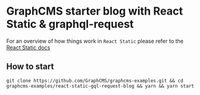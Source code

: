 # GraphCMS starter blog with React Static & graphql-request

For an overview of how things work in `React Static` please refer to the [React Static docs](https://github.com/nozzle/react-static#react-static)

## How to start
```
git clone https://github.com/GraphCMS/graphcms-examples.git && cd graphcms-examples/react-static-gql-request-blog && yarn && yarn start
```
